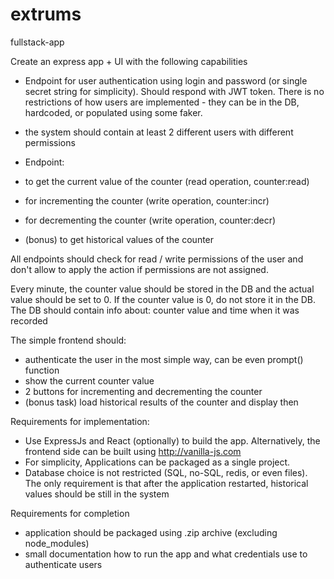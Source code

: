 # extrums
fullstack-app

Create an express app + UI with the following capabilities

- Endpoint for user authentication using login and password (or single secret string for simplicity). Should respond with JWT token. There is no restrictions of how users are implemented - they can be in the DB, hardcoded, or populated using some faker.

- the system should contain at least 2 different users with different permissions

- Endpoint:
- to get the current value of the counter (read operation, counter:read)
- for incrementing the counter (write operation, counter:incr)
- for decrementing the counter (write operation, counter:decr)
- (bonus) to get historical values of the counter

All endpoints should check for read / write permissions of the user and don't allow to apply the action if permissions are not assigned.

Every minute, the counter value should be stored in the DB and the actual value should be set to 0. If the counter value is 0, do not store it in the DB.
The DB should contain info about: counter value and time when it was recorded

The simple frontend should:
- authenticate the user in the most simple way, can be even prompt() function
- show the current counter value
- 2 buttons for incrementing and decrementing the counter
- (bonus task) load historical results of the counter and display then

Requirements for implementation:
- Use ExpressJs and React (optionally) to build the app. Alternatively, the frontend side can be built using http://vanilla-js.com
- For simplicity, Applications can be packaged as a single project.
- Database choice is not restricted (SQL, no-SQL, redis, or even files). The only requirement is that after the application restarted, historical values should be still in the system

Requirements for completion
- application should be packaged using .zip archive (excluding node_modules)
- small documentation how to run the app and what credentials use to authenticate users
